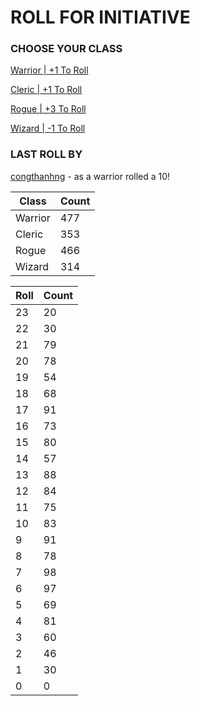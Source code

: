 # ROLL FOR INITIATIVE
### CHOOSE YOUR CLASS

[Warrior | +1 To Roll](https://github.com/benjaminsampica/benjaminsampica/issues/new?title=roll%7Cwarrior&body=Just+click+%27Submit+new+issue%27.)

[Cleric | +1 To Roll](https://github.com/benjaminsampica/benjaminsampica/issues/new?title=roll%7Ccleric&body=Just+click+%27Submit+new+issue%27.)

[Rogue | +3 To Roll](https://github.com/benjaminsampica/benjaminsampica/issues/new?title=roll%7Crogue&body=Just+click+%27Submit+new+issue%27.)

[Wizard | -1 To Roll](https://github.com/benjaminsampica/benjaminsampica/issues/new?title=roll%7Cwizard&body=Just+click+%27Submit+new+issue%27.)
### LAST ROLL BY
[congthanhng](https://www.github.com/congthanhng) - as a warrior rolled a 10!

|Class|Count|
|-|-|
|Warrior|477|
|Cleric|353|
|Rogue|466|
|Wizard|314|

|Roll|Count|
|-|-|
|23|20
|22|30
|21|79
|20|78
|19|54
|18|68
|17|91
|16|73
|15|80
|14|57
|13|88
|12|84
|11|75
|10|83
|9|91
|8|78
|7|98
|6|97
|5|69
|4|81
|3|60
|2|46
|1|30
|0|0
